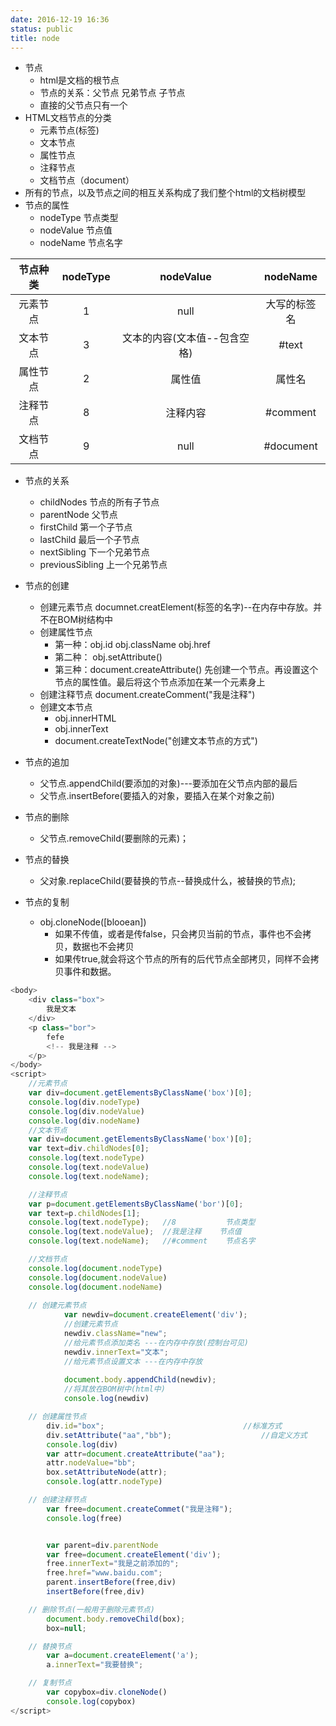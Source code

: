 ```yaml
---
date: 2016-12-19 16:36
status: public
title: node
---
```


* 节点
    * html是文档的根节点
    * 节点的关系：父节点 兄弟节点 子节点
    * 直接的父节点只有一个
* HTML文档节点的分类
    * 元素节点(标签)
    * 文本节点
    * 属性节点
    * 注释节点
    * 文档节点（document）
* 所有的节点，以及节点之间的相互关系构成了我们整个html的文档树模型
* 节点的属性
    * nodeType  节点类型
    * nodeValue 节点值
    * nodeName  节点名字

|节点种类|nodeType|nodeValue|nodeName|
|:---:|:---:|:---:|:---:|
|元素节点| 1 | null | 大写的标签名 |
|文本节点| 3 | 文本的内容(文本值--包含空格) | #text |
|属性节点| 2 | 属性值 | 属性名 |
|注释节点| 8 | 注释内容 | #comment |
|文档节点| 9 | null | #document |
* 节点的关系
    * childNodes 节点的所有子节点
    * parentNode 父节点
    * firstChild 第一个子节点
    * lastChild 最后一个子节点
    * nextSibling 下一个兄弟节点
    * previousSibling 上一个兄弟节点
* 节点的创建
    * 创建元素节点 documnet.creatElement(标签的名字)--在内存中存放。并不在BOM树结构中
    * 创建属性节点
        * 第一种：obj.id  obj.className  obj.href
        * 第二种： obj.setAttribute()
        * 第三种：document.createAttribute()    先创建一个节点。再设置这个节点的属性值。最后将这个节点添加在某一个元素身上
    * 创建注释节点 document.createComment("我是注释")
    * 创建文本节点  
        * obj.innerHTML
        * obj.innerText
        * document.createTextNode("创建文本节点的方式")
    
* 节点的追加
    * 父节点.appendChild(要添加的对象)---要添加在父节点内部的最后
    * 父节点.insertBefore(要插入的对象，要插入在某个对象之前)  
* 节点的删除
    * 父节点.removeChild(要删除的元素)；
* 节点的替换
    * 父对象.replaceChild(要替换的节点--替换成什么，被替换的节点);
* 节点的复制
    * obj.cloneNode([blooean]) 
        * 如果不传值，或者是传false，只会拷贝当前的节点，事件也不会拷贝，数据也不会拷贝
        * 如果传true,就会将这个节点的所有的后代节点全部拷贝，同样不会拷贝事件和数据。
    
```javascript
<body>
	<div class="box">
		我是文本
	</div>
	<p class="bor">
		fefe
		<!-- 我是注释 -->
	</p>
</body>
<script>
	//元素节点
	var div=document.getElementsByClassName('box')[0];
	console.log(div.nodeType)
	console.log(div.nodeValue)
	console.log(div.nodeName)
	//文本节点
	var div=document.getElementsByClassName('box')[0];
	var text=div.childNodes[0];
	console.log(text.nodeType)
	console.log(text.nodeValue)
	console.log(text.nodeName);

	//注释节点
	var p=document.getElementsByClassName('bor')[0];
	var text=p.childNodes[1];
	console.log(text.nodeType);   //8           节点类型
	console.log(text.nodeValue);  //我是注释    节点值
	console.log(text.nodeName);   //#comment    节点名字 

	//文档节点
	console.log(document.nodeType)
	console.log(document.nodeValue)
	console.log(document.nodeName)
	
    // 创建元素节点
    		var newdiv=document.createElement('div');  	
    		//创建元素节点
    		newdiv.className="new";						
    		//给元素节点添加类名 ---在内存中存放(控制台可见)
    		newdiv.innerText="文本";						
    		//给元素节点设置文本 ---在内存中存放
    													
    		document.body.appendChild(newdiv);			
    		//将其放在BOM树中(html中)
    		console.log(newdiv)

	// 创建属性节点
		div.id="box";								//标准方式
		div.setAttribute("aa","bb");					//自定义方式
		console.log(div)
		var attr=document.createAttribute("aa");
		attr.nodeValue="bb";
		box.setAttributeNode(attr);
		console.log(attr.nodeType)

	// 创建注释节点
		var free=document.createCommet("我是注释");
		console.log(free)


		var parent=div.parentNode
		var free=document.createElement('div');
		free.innerText="我是之前添加的";
		free.href="www.baidu.com";
		parent.insertBefore(free,div)
		insertBefore(free,div)

	// 删除节点(一般用于删除元素节点)
		document.body.removeChild(box);
		box=null;

	// 替换节点
		var a=document.createElement('a');
		a.innerText="我要替换";

	// 复制节点
		var copybox=div.cloneNode()
		console.log(copybox)
</script>
```